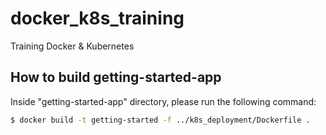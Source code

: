 # docker_k8s_training
Training Docker &amp; Kubernetes

## How to build getting-started-app
Inside "getting-started-app" directory, please run the following command:
```bash
$ docker build -t getting-started -f ../k8s_deployment/Dockerfile .

```